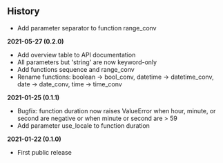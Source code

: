 History
-------

 - Add parameter separator to function range_conv

**2021-05-27 (0.2.0)**
 - Add overview table to API documentation
 - All parameters but 'string' are now keyword-only
 - Add functions sequence and range_conv
 - Rename functions: boolean -> bool_conv, datetime -> datetime_conv,
   date -> date_conv, time -> time_conv

**2021-01-25 (0.1.1)**
 - Bugfix: function duration now raises ValueError when hour, minute, or second
   are negative or when minute or second are > 59
 - Add parameter use_locale to function duration

**2021-01-22 (0.1.0)**
 - First public release
